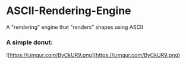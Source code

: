 # ASCII-Rendering-Engine
A "rendering" engine that "renders" shapes using ASCII

### A simple donut: 
![https://i.imgur.com/ByCkUR9.png](https://i.imgur.com/ByCkUR9.png)
